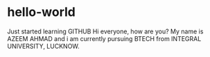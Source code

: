 # hello-world
Just started learning GITHUB 
Hi everyone, how are you?
My name is AZEEM AHMAD and i am currently pursuing BTECH 
from INTEGRAL UNIVERSITY, LUCKNOW.
